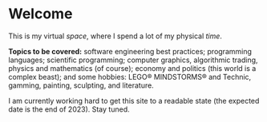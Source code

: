# Welcome 

This is my virtual *space*, where I spend a lot of my physical *time*.

**Topics to be covered:** software engineering best practices; programming languages; scientific programming; computer graphics, algorithmic trading, physics and mathematics (of course); economy and politics (this world is a complex beast); and some hobbies: LEGO® MINDSTORMS® and Technic, gamming, painting, sculpting, and literature.

I am currently working hard to get this site to a readable state (the expected date is the end of 2023). Stay tuned.
